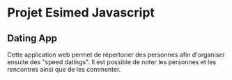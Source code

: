 # Projet Esimed Javascript

## Dating App

Cette application web permet de répertorier des personnes afin d'organiser ensuite des "speed datings". Il est possible de noter les personnes et les rencontres ainsi que de les commenter.
